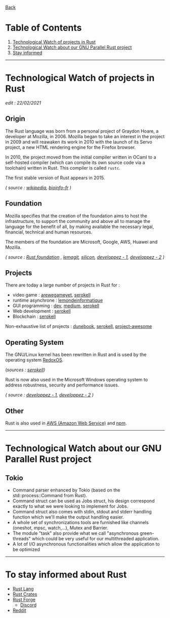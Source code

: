 [Back](README.md)

# Table of Contents
1. [Technological Watch of projects in Rust](#Technological-Watch-of-projects-in-Rust)
2. [Technological Watch about our GNU Parallel Rust project](#Technological-Watch-about-our-GNU-Parallel-Rust-project)
3. [Stay informed](#To-stay-informed-about-Rust)
---

# Technological Watch of projects in Rust

*edit : 22/02/2021*

## Origin
<!-- sources -->
[orn1]: https://fr.wikipedia.org/wiki/Rust_(langage)#Histoire
[orn2]: https://bioinfo-fr.net/rust-un-heros-au-secours-de-la-bio-informatique#:~:text=Les%20origines,qu'il%20va%20nommer%20Rust.&text=Ils%20d%C3%A9cid%C3%A8rent%20donc%20d'utiliser,:%20rapidit%C3%A9,%20concurrence%20et%20s%C3%A9curit%C3%A9.
<!--  -->

The Rust language was born from a personal project of Graydon Hoare, a developer at Mozilla, in 2006. Mozilla began to take an interest in the project in 2009 and will reawaken its work in 2010 with the launch of its Servo project, a new HTML rendering engine for the Firefox browser. 

In 2010, the project moved from the initial compiler written in OCaml to a self-hosted compiler (which can compile its own source code via a toolchain) written in Rust. This compiler is called `rustc`.

The first stable version of Rust appears in 2015.

*( source : [wikipedia][orn1], [bioinfo-fr][orn2] )*

## Foundation
<!-- sources -->
[fd1]: https://foundation.rust-lang.org "Rust Foundation Website"
[fd2]: https://www.lemagit.fr/actualites/252488003/Open-Source-Rust-aura-bientot-le-droit-a-sa-propre-fondation
[fd3]: https://rust.developpez.com/actu/312489/Microsoft-Google-AWS-Huawei-et-Mozilla-s-associent-pour-creer-la-Fondation-Rust-une-organisation-a-but-non-lucratif-chargee-de-gerer-le-langage-de-programmation/
[fd4]: https://www.silicon.fr/fondation-rust-envol-361459.html#
[fd5]: https://rust.developpez.com/actu/308193/L-equipe-Rust-annonce-la-creation-d-une-fondation-pour-le-langage-de-programmation-avant-la-fin-de-l-annee-l-assistance-de-Mozilla-sur-les-plans-legaux-et-financiers-n-etant-plus-suffisante/
<!--  -->

Mozilla specifies that the creation of the foundation aims to host the infrastructure, to support the community and above all to manage the language for the benefit of all, by making available the necessary legal, financial, technical and human resources.

The members of the foundation are Microsoft, Google, AWS, Huawei and Mozilla.

*( source : [Rust foundation][fd1] , [lemagit][fd2], [silicon][fd4], [developpez - 1][fd3], [developpez - 2][fd5] )*

## Projects
<!-- sources -->
[pj1]: https://arewegameyet.rs/
[pj2]: https://www.lemondeinformatique.fr/actualites/lire-le-runtime-tokio-rust-atteint-le-statut-10-81740.html
[pj3]: https://www.dunebook.com/amazing-rust-opensource-projects/
[pj4]: https://medium.com/digitalfrontiers/gui-programming-with-rust-c71fe4051b1a
[pj5]: https://dev.to/davidedelpapa/rust-gui-introduction-a-k-a-the-state-of-rust-gui-libraries-as-of-january-2021-40gl
[pj6]: https://serokell.io/blog/open-source-rust
[pj7]: https://project-awesome.org/rust-unofficial/awesome-rust
<!--  -->
There are today a large number of projects in Rust for :
- video game : [arewegameyet][pj1], [serokell](https://serokell.io/blog/open-source-rust#game-development)
- runtime asynchrone : [lemondeinformatique][pj2]
- GUI programming : [dev][pj5], [medium][pj4], [serokell](https://serokell.io/blog/open-source-rust#gui-development)
- Web development : [serokell](https://serokell.io/blog/open-source-rust#web-development-frameworks-for-rust)
- Blockchain : [serokell](https://serokell.io/blog/open-source-rust#blockchain)


Non-exhaustive list of projects : [dunebook][pj3], [serokell][pj6], [project-awesome][pj7]

## Operating System
<!-- sources -->
[os1]: https://www.redox-os.org/ "RedoxOS Website"
[os2]: https://rust.developpez.com/actu/301923/Microsoft-annonce-Rust-WinRT-une-projection-du-langage-Rust-pour-les-API-Windows-Runtime-implementee-comme-une-bibliotheque-basee-sur-des-fichiers-d-en-tete/
[os3]: https://windows.developpez.com/actu/311913/Microsoft-unifie-toutes-les-API-Windows-sous-une-seule-bibliotheque-Rust-generee-a-partir-de-metadonnees/
[os4]: https://serokell.io/blog/open-source-rust#operating-systems

The GNU/Linux kernel has been rewritten in Rust and is used by the operating system [RedoxOS][os1].

(*sources : [serokell][os4])*

Rust is now also used in the Microsoft Windows operating system to address robustness, security and performance issues.

*( source : [developpez - 1][os2], [developpez - 2][os3] )*

## Other
<!-- sources -->
[oth1]: https://aws.amazon.com/fr/blogs/opensource/why-aws-loves-rust-and-how-wed-like-to-help/
[oth2]: https://www.developpez.com/actu/249515/L-equipe-de-npm-choisit-Rust-pour-gerer-les-goulots-d-etranglement-lies-au-CPU-au-detriment-de-Go-C-Cplusplus-et-Java-voici-les-raisons-de-ce-choix/
<!--  -->

Rust is also used in [AWS (Amazon Web Service)][oth1] and [npm][oth2].

---
# Technological Watch about our GNU Parallel Rust project

## Tokio
- Command parser enhanced by Tokio (based on the std::process::Command from Rust).   
- Command struct can be used as Jobs struct, his design correspond exactly to what we were looking to implement for Jobs.   
- Command struct also comes with stdin, stdout and stderr handling function which we'll make the output handling easier.   
- A whole set of synchronizations tools are furnished like channels (oneshot, mpsc, watch,...), Mutex and Barrier.
- The module "task" also provide what we call "asynchronous green-threads" which could be very useful for our multithreaded application.
- A lot of I/O asynchronous functionalities which allow the application to be optimized

---
# To stay informed about Rust
<!-- sources -->
[tw0]: https://www.rust-lang.org/fr
[tw1]: https://crates.io
[tw2]: https://forge.rust-lang.org/index.html
[tw3]: https://www.reddit.com/r/rust/
<!--  -->

- [Rust Lang][tw0]
- [Rust Crates][tw1]
- [Rust Forge][tw2]
    - [Discord](https://discord.gg/rust-lang)
- [Reddit][tw3]
